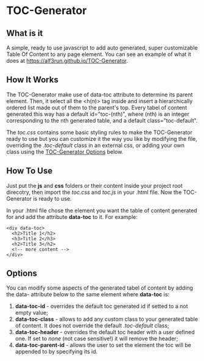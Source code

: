 # TOC-Generator

## What is it
A simple, ready to use javascript to add auto generated, super customizable Table Of Content to any page element. You can see an example of what it does at https://alf3run.github.io/TOC-Generator.

## How It Works
The TOC-Generator make use of data-toc attribute to determine its parent element. Then, it select all the <h(n)> tag inside and insert a hierarchically ordered list made out of them to the parent's top. Every tabel of content generated this way has a default id="toc-(nth)", where (nth) is an integer corresponding to the nth generated table, and a default class="toc-default".

The *toc.css* contains some basic styling rules to make the TOC-Generator ready to use but you can customize it the way you like by modifying the file, overriding the *.toc-default* class in an external css, or adding your own class using the [TOC-Generator Options](https://github.com/ALF3run/TOC-Generator/#options) below.

## How To Use
Just put the **js** and **css** folders or their content inside your project root direcotry, then import the *toc.css* and *toc.js* in your .html file. Now the TOC-Generator is ready to use.

In your .html file chose the element you want the table of content generated for and add the attribute **data-toc** to it. For example:
```
<div data-toc>
  <h2>Title 1</h2>
  <h3>Title 2</h3>
  <h2>Title 3</h2>
  <!-- more content -->
</div>
```

## Options
You can modify some aspects of the generated tabel of content by adding the data- attribute below to the same element where **data-toc** is:
1. **data-toc-id** - overrides the default toc generated id if setted to a not empty value;
2. **data-toc-class** - allows to add any custom class to your generated table of content. It does not override the default *.toc-default* class;
3. **data-toc-header** - overrides the default toc header with a user defined one. If set to *none* (not case sensitive!) it will remove the header;
4. **data-toc-parent-id** - allows the user to set the element the toc will be appended to by specifying its id.
